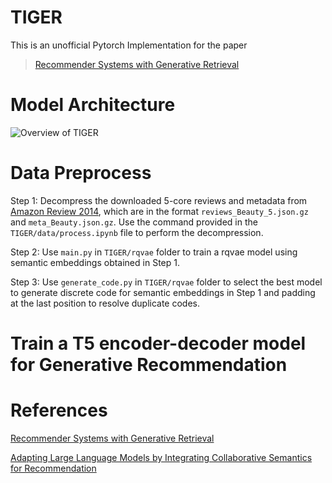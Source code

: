 # TIGER
This is an unofficial Pytorch Implementation for the paper 

>[Recommender Systems with Generative Retrieval](https://arxiv.org/pdf/2305.05065)

# Model Architecture
![Overview of TIGER](image.png "TIGER")

# Data Preprocess

Step 1: Decompress the downloaded 5-core reviews and metadata from [Amazon Review 2014](https://cseweb.ucsd.edu/~jmcauley/datasets/amazon/links.html), which are in the format `reviews_Beauty_5.json.gz` and `meta_Beauty.json.gz`. Use the command provided in the `TIGER/data/process.ipynb` file to perform the decompression.

Step 2: Use `main.py` in `TIGER/rqvae` folder to train a rqvae model using semantic embeddings obtained in Step 1.

Step 3: Use `generate_code.py` in `TIGER/rqvae` folder to select the best model to generate discrete code for semantic embeddings in Step 1 and padding at the last position to resolve duplicate codes.

# Train a T5 encoder-decoder model for Generative Recommendation

# References
[Recommender Systems with Generative Retrieval](https://arxiv.org/pdf/2305.05065)

[Adapting Large Language Models by Integrating Collaborative Semantics for Recommendation](https://ieeexplore.ieee.org/stamp/stamp.jsp?tp=&arnumber=10597986)
